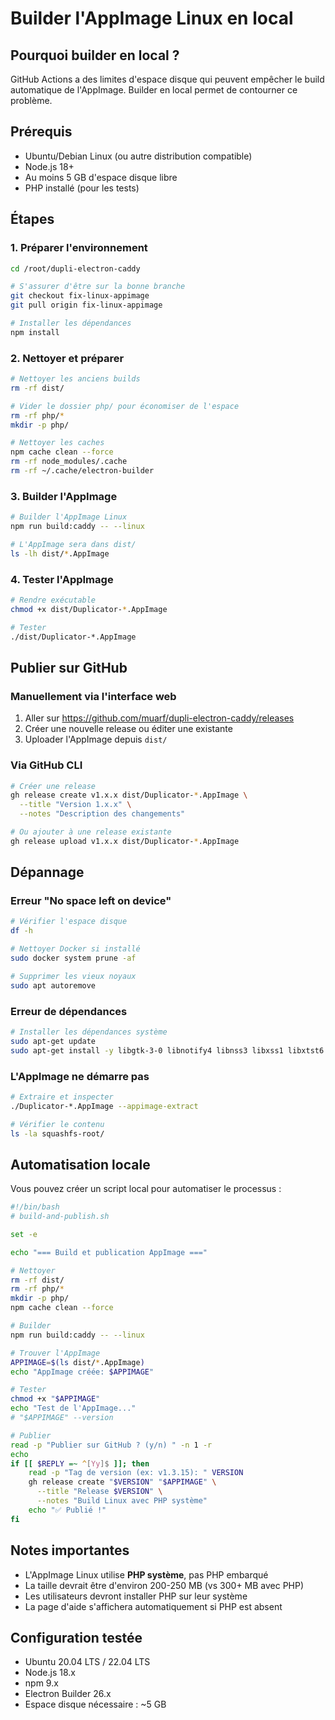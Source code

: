 # Builder l'AppImage Linux en local

## Pourquoi builder en local ?

GitHub Actions a des limites d'espace disque qui peuvent empêcher le build automatique de l'AppImage. Builder en local permet de contourner ce problème.

## Prérequis

- Ubuntu/Debian Linux (ou autre distribution compatible)
- Node.js 18+
- Au moins 5 GB d'espace disque libre
- PHP installé (pour les tests)

## Étapes

### 1. Préparer l'environnement

```bash
cd /root/dupli-electron-caddy

# S'assurer d'être sur la bonne branche
git checkout fix-linux-appimage
git pull origin fix-linux-appimage

# Installer les dépendances
npm install
```

### 2. Nettoyer et préparer

```bash
# Nettoyer les anciens builds
rm -rf dist/

# Vider le dossier php/ pour économiser de l'espace
rm -rf php/*
mkdir -p php/

# Nettoyer les caches
npm cache clean --force
rm -rf node_modules/.cache
rm -rf ~/.cache/electron-builder
```

### 3. Builder l'AppImage

```bash
# Builder l'AppImage Linux
npm run build:caddy -- --linux

# L'AppImage sera dans dist/
ls -lh dist/*.AppImage
```

### 4. Tester l'AppImage

```bash
# Rendre exécutable
chmod +x dist/Duplicator-*.AppImage

# Tester
./dist/Duplicator-*.AppImage
```

## Publier sur GitHub

### Manuellement via l'interface web

1. Aller sur https://github.com/muarf/dupli-electron-caddy/releases
2. Créer une nouvelle release ou éditer une existante
3. Uploader l'AppImage depuis `dist/`

### Via GitHub CLI

```bash
# Créer une release
gh release create v1.x.x dist/Duplicator-*.AppImage \
  --title "Version 1.x.x" \
  --notes "Description des changements"

# Ou ajouter à une release existante
gh release upload v1.x.x dist/Duplicator-*.AppImage
```

## Dépannage

### Erreur "No space left on device"

```bash
# Vérifier l'espace disque
df -h

# Nettoyer Docker si installé
sudo docker system prune -af

# Supprimer les vieux noyaux
sudo apt autoremove
```

### Erreur de dépendances

```bash
# Installer les dépendances système
sudo apt-get update
sudo apt-get install -y libgtk-3-0 libnotify4 libnss3 libxss1 libxtst6
```

### L'AppImage ne démarre pas

```bash
# Extraire et inspecter
./Duplicator-*.AppImage --appimage-extract

# Vérifier le contenu
ls -la squashfs-root/
```

## Automatisation locale

Vous pouvez créer un script local pour automatiser le processus :

```bash
#!/bin/bash
# build-and-publish.sh

set -e

echo "=== Build et publication AppImage ==="

# Nettoyer
rm -rf dist/
rm -rf php/*
mkdir -p php/
npm cache clean --force

# Builder
npm run build:caddy -- --linux

# Trouver l'AppImage
APPIMAGE=$(ls dist/*.AppImage)
echo "AppImage créée: $APPIMAGE"

# Tester
chmod +x "$APPIMAGE"
echo "Test de l'AppImage..."
# "$APPIMAGE" --version

# Publier
read -p "Publier sur GitHub ? (y/n) " -n 1 -r
echo
if [[ $REPLY =~ ^[Yy]$ ]]; then
    read -p "Tag de version (ex: v1.3.15): " VERSION
    gh release create "$VERSION" "$APPIMAGE" \
      --title "Release $VERSION" \
      --notes "Build Linux avec PHP système"
    echo "✅ Publié !"
fi
```

## Notes importantes

- L'AppImage Linux utilise **PHP système**, pas PHP embarqué
- La taille devrait être d'environ 200-250 MB (vs 300+ MB avec PHP)
- Les utilisateurs devront installer PHP sur leur système
- La page d'aide s'affichera automatiquement si PHP est absent

## Configuration testée

- Ubuntu 20.04 LTS / 22.04 LTS
- Node.js 18.x
- npm 9.x
- Electron Builder 26.x
- Espace disque nécessaire : ~5 GB



